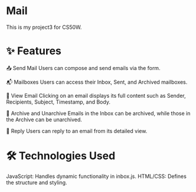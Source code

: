 # Mail
This is my project3 for CS50W.

# ✨ Features
📤 Send Mail
Users can compose and send emails via the form.

📬 Mailboxes
Users can access their Inbox, Sent, and Archived mailboxes.

📨 View Email
Clicking on an email displays its full content such as Sender, Recipients, Subject, Timestamp, and Body.

📂 Archive and Unarchive
Emails in the Inbox can be archived, while those in the Archive can be unarchived.

🔁 Reply
Users can reply to an email from its detailed view.

# 🛠 Technologies Used
JavaScript: Handles dynamic functionality in inbox.js.
HTML/CSS: Defines the structure and styling.
